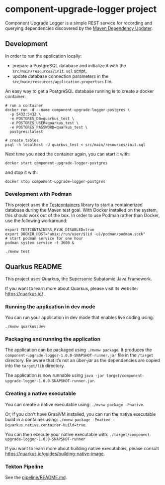 # component-upgrade-logger project

Component Upgrade Logger is a simple REST service for recording and querying dependencies discovered by 
the [Maven Dependency Updater](https://github.com/jboss-set/maven-dependency-updater).

## Development

In order to run the application locally:

* prepare a PostgreSQL database and initialize it with the `src/main/resources/init.sql` script,
* update database connection parameters in the `src/main/resources/application.properties` file.

An easy way to get a PostgreSQL database running is to create a docker container:

```shell script
# run a container
docker run -d --name component-upgrade-logger-postgres \
  -p 5432:5432 \
  -e POSTGRES_DB=quarkus_test \
  -e POSTGRES_USER=quarkus_test \
  -e POSTGRES_PASSWORD=quarkus_test \
  postgres:latest

# create tables
psql -h localhost -U quarkus_test < src/main/resources/init.sql
```

Next time you need the container again, you can start it with:

```shell script
docker start component-upgrade-logger-postgres
```

and stop it with:

```shell script
docker stop component-upgrade-logger-postgres
```

### Development with Podman

This project uses the [Testcontainers](https://www.testcontainers.org/) library to start a containerized database
during the Maven test goal.
With Docker installed on the system, this should work out of the box. In order to use Podman rather than Docker,
use the following workaround:

```
export TESTCONTAINERS_RYUK_DISABLED=true
export DOCKER_HOST="unix:/run/user/$(id -u)/podman/podman.sock"
# start podman service for one hour
podman system service -t 3600 &

./mvnw test
```

## Quarkus README

This project uses Quarkus, the Supersonic Subatomic Java Framework.

If you want to learn more about Quarkus, please visit its website: https://quarkus.io/ .

### Running the application in dev mode

You can run your application in dev mode that enables live coding using:
```
./mvnw quarkus:dev
```

### Packaging and running the application

The application can be packaged using `./mvnw package`.
It produces the `component-upgrade-logger-1.0.0-SNAPSHOT-runner.jar` file in the `/target` directory.
Be aware that it’s not an _über-jar_ as the dependencies are copied into the `target/lib` directory.

The application is now runnable using `java -jar target/component-upgrade-logger-1.0.0-SNAPSHOT-runner.jar`.

### Creating a native executable

You can create a native executable using: `./mvnw package -Pnative`.

Or, if you don't have GraalVM installed, you can run the native executable build in a container using: `./mvnw package -Pnative -Dquarkus.native.container-build=true`.

You can then execute your native executable with: `./target/component-upgrade-logger-1.0.0-SNAPSHOT-runner`

If you want to learn more about building native executables, please consult https://quarkus.io/guides/building-native-image.

### Tekton Pipeline

See the [pipeline/README.md](pipeline/README.md). 